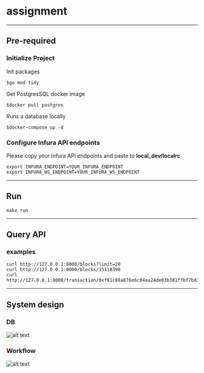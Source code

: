 # assignment
---
## Pre-required
### Initialize Project
Init packages
```
$go mod tidy
```
Get PostgresSQL docker image
```
$docker pull postgres
```
Runs a database locally
```
$docker-compose up -d
```
### Configure Infura API endpoints 
Please copy your Infura API endpoints and paste to **local_dev/localrc**
```
export INFURA_ENDPOINT=YOUR_INFURA_ENDPOINT
export INFURA_WS_ENDPOINT=YOUR_INFURA_WS_ENDPOINT
```
---
## Run
```
make run
```
---
## Query API
### examples
```
curl http://127.0.0.1:8000/blocks?limit=20
curl http://127.0.0.1:8000/blocks/15118398
curl http://127.0.0.1:8000/transaction/0xf61c08a876e6c04aa24de03b381ffbf7bd36ca9fc0b19b4709f2b13867cf04f9
```
---
## System design
### DB
![alt text](https://github.com/x24870/0xassignment/docs/db.jpg "db")
### Workflow
![alt text](https://github.com/x24870/0xassignment/docs/workflow.jpg "workflow")

